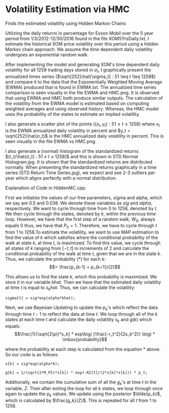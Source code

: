 # Volatility Estimation via HMC
 Finds the estimated volatility using Hidden Markov Chains

Utilizing the daily returns in percentage for Exxon Mobil over the 5 year period from 
1/3/2012-12/30/2016 found in the file XOM5YrsDaily.txt, I estimate the historical XOM 
price volatility over this period using a hidden Markov chain approach. We assume the time dependent daily volatility undergoes an exponential random walk. 

After implementing the model and generating XOM's time dependent daily volatility for all 1258 trading days stored in $\sigma_t$, I graphically present the annualized times series ($\sqrt{252}\hat{\sigma_t} : 51 \leq t \leq 1258$) and compare it to the data that the Exponentially Weighted Moving Average (EWMA) produced that is found in EWMA.txt. 
The annualized time series comparison is seen visually in the file EWMA and HMC.png. It is observed that using EWMA and HMC both produce similar outputs. The calculation of the volatility from the EWMA model is estimated based on computing weighted averages and using observed history. Whereas, the HMC model uses the probability of the states to estimate an implied volatility.

I also generate a scatter plot of the points $((x_t, y_t) : 51 ≤ t ≤ 1258)$ where $x_t$ is the EWMA annualized daily volatility in percent and $y_t = \sqrt{252}\hat{σ_t}$ is the HMC annualized daily volatility in percent. This is seen visually in the file EWMA vs HMC.png.  

I also generate a (normal) histogram of the standardized returns $(r_t/\hat{σ_t} : 51 ≤ t ≤ 1258)$ and this is shown in STD Normal Histogram.jpg. It is shown that the standardized returns are distributed normally. When presenting the standardized returns graphically in a time series (STD Return Time Series.jpg), we expect and see 2-3 outliers per year which aligns perfectly with a normal distribution. 

Explanation of Code in HiddenMC.cpp:

First we initialize the values of our free parameters, sigma and alpha, which we say are $0.5$ and $0.038$. We denote these variables as $sig$ and $alpha$, respectively. We want to cycle through time from $0$ to $1258$, denoted by $t$. We then cycle through the states, denoted by $k$, within the previous time loop. However, we have that the first step of a random walk, $W_0$, always equals $0$ thus, we have that $P_0 = 1$. Therefore, we have to cycle through $t$ from $1$ to $1258$.To estimate the volatility, we want to use MAP estimation to find the value of $k$ which satisfies where the conditional probability of the walk at state $k$, at time $t$, is maximized. To find this value, we cycle through all states of $k$ ranging from $[-t, t]$ in increments of $2$ and calculate the conditional probability of the walk at time $t$, given that we are in the state $k$. Thus, we calculate the probability $(*)$ for each $k$:
$$= \frac{p_{k-1} + p_{k+1}}{2}$$

This allows us to find the state $k$, which this probability is maximized. We store it in our variable $khat$. Then we have that the estimated daily volatility at time $t$ is equal to $s_khat$. Thus, we can calculate the volatility: 

    sigma[t] = sig*exp(alpha*khat);


Next, we use Bayesian Updating to update the $p_k$'s which reflect the data through time $t-1$ to reflect the data at time $t$. We loop through all of the $k$ states at each time $t$ and calculate the daily volatility $s_k$ and $g(k)$ which equals: 
$$\frac{1}{\sqrt{2\pi}*s_k} * exp\big( {\frac{-r_t^2}{2s_k^2}} \big) * \mbox{probability}$$

where the probability at each step is calculated from the equation $*$ above.
So our code is as follows:

    s[k] = sig*exp(alpha*k); 
    
    g[k] = 1/(sqrt(2*M_PI)*s[k]) * exp(-R2[t]/(2*s[k]*s[k])) * p_t;

Additionally, we contain the cumulative sum of all the $g_k$'s at time $t$ in the variable, $Z$. Then after exiting the loop for all $k$ states, we loop through once again to update the $p_k$ values. We update using the posterior $\tilde{p_k}$, which is calculated by $\frac{g_k}{Z}$. This is repeated for all $t$ from $1$ to $1258$. 
